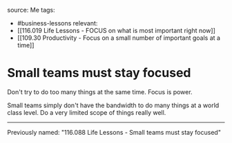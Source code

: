 source: Me
tags:
- #business-lessons 
relevant:
- [[116.019 Life Lessons - FOCUS on what is most important right now]]
- [[109.30 Productivity - Focus on a small number of important goals at a time]]

# Small teams must stay focused

Don't try to do too many things at the same time. Focus is power.

Small teams simply don't have the bandwidth to do many things at a world class level. Do a very limited scope of things really well.

---

Previously named: "116.088 Life Lessons - Small teams must stay focused"
